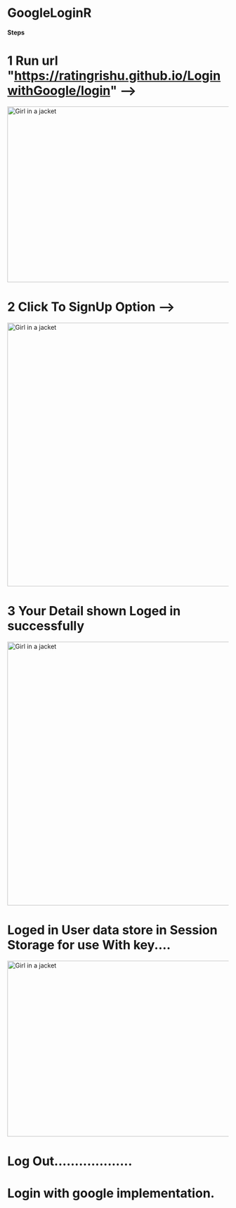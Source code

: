 # GoogleLoginR
**Steps**
# 1 Run url "https://ratingrishu.github.io/LoginwithGoogle/login" -->
<img src="https://github.com/user-attachments/assets/6ea6a963-f4d1-4b11-9a84-b9dcf17451e5" alt="Girl in a jacket" width="700" height="400">

# 2 Click To SignUp Option -->
<img src="https://github.com/user-attachments/assets/2a715ece-c326-479a-8956-88de3b3d3680" alt="Girl in a jacket" width="700" height="600">

# 3 Your Detail shown Loged in successfully

<img src="https://github.com/user-attachments/assets/6ee389bb-54cb-47f7-b283-3881c3b421fb" alt="Girl in a jacket" width="700" height="600">

# Loged in User data store in Session Storage for use With key....

<img src="https://github.com/user-attachments/assets/d2b992ea-1306-4d5a-9c00-2a9f0d1f2a05" alt="Girl in a jacket" width="700" height="400">

# Log Out...................

# Login with google implementation.
